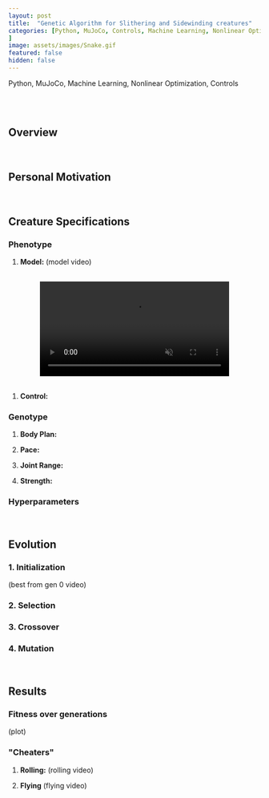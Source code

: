```yaml
---
layout: post
title:  "Genetic Algorithm for Slithering and Sidewinding creatures"
categories: [Python, MuJoCo, Controls, Machine Learning, Nonlinear Optimization, Simulation
]
image: assets/images/Snake.gif
featured: false
hidden: false
---
```


Python, MuJoCo, Machine Learning, Nonlinear Optimization, Controls

<br>

<!-- <div align="center">
<video width="75%" controls loop autoplay muted>
    <source src="https://github.com/GogiPuttar/adityanairswebsite.github.io/assets/59332714/f81ca225-8e2e-4902-b735-e2e5997a4b14" type="video/mp4">
</video>
</div>
<div align="center">
<em><b>To feel the rhythm of the robot, I recommend you turn your volume on! 🔊</b></em>
</div> -->

<br>

## Overview



<br>

## Personal Motivation


<br> 

## Creature Specifications

### Phenotype

1. **Model:**
(model video)

<br>

<div align="center">
<video width="75%" controls loop autoplay muted>
    <source src="https://github.com/GogiPuttar/adityanairswebsite.github.io/assets/59332714/b7bf184f-5dd2-4c51-b305-f4efbc447556" type="video/mp4">
</video>
</div>
<div align="center">
</div>

<br>

1. **Control:**

### Genotype

1. **Body Plan:**

2. **Pace:**

3. **Joint Range:**

4. **Strength:**

### Hyperparameters

<br>

## Evolution

### 1. Initialization
(best from gen 0 video)

### 2. Selection

### 3. Crossover

### 4. Mutation

<br>

## Results

### Fitness over generations
(plot)

### "Cheaters"

1. **Rolling:**
(rolling video)

2. **Flying**
(flying video)




